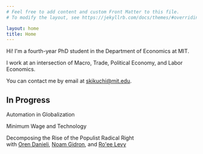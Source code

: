 ```yaml
---
# Feel free to add content and custom Front Matter to this file.
# To modify the layout, see https://jekyllrb.com/docs/themes/#overriding-theme-defaults

layout: home
title: Home
---
```


Hi! I'm a fourth-year PhD student in the Department of Economics at MIT.

I work at an intersection of Macro, Trade, Political Economy, and Labor Economics.

You can contact me by email at [skikuchi@mit.edu](mailto:skikuchi@mit.edu).

## In Progress

Automation in Globalization<br>

Minimum Wage and Technology<br>

Decomposing the Rise of the Populist Radical Right<br>
with <a href="https://www.orendanieli.com/home" target="_blank">Oren Danieli</a>, <a href="https://scholar.harvard.edu/gidron/home" target="_blank">Noam Gidron</a>, and <a href="https://www.roeelevy.com/" target="_blank">Ro'ee Levy</a>